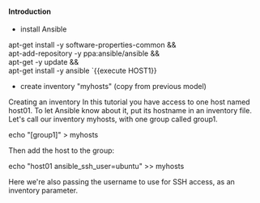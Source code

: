 #### Introduction

- install Ansible

apt-get install -y software-properties-common &&\
apt-add-repository -y ppa:ansible/ansible &&\
apt-get -y update &&\
apt-get install -y ansible
`{{execute HOST1}}

- create inventory "myhosts" (copy from previous model)

Creating an inventory
In this tutorial you have access to one host named host01. To let Ansible know about it, put its hostname in an inventory file. Let's call our inventory myhosts, with one group called group1.

echo "[group1]" > myhosts

Then add the host to the group:

echo "host01 ansible_ssh_user=ubuntu" >> myhosts

Here we're also passing the username to use for SSH access, as an inventory parameter.
